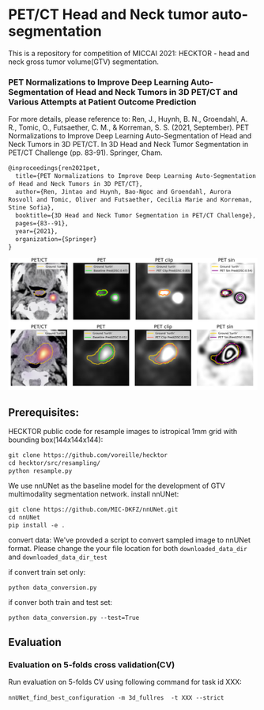 # PET/CT Head and Neck tumor auto-segmentation

This is a repository for competition of MICCAI 2021: HECKTOR - head and neck gross tumor volume(GTV) segmentation.
### PET Normalizations to Improve Deep Learning Auto-Segmentation of Head and Neck Tumors in 3D PET/CT and Various Attempts at Patient Outcome Prediction

For more details, please reference to: 
Ren, J., Huynh, B. N., Groendahl, A. R., Tomic, O., Futsaether, C. M., & Korreman, S. S. (2021, September). PET Normalizations to Improve Deep Learning Auto-Segmentation of Head and Neck Tumors in 3D PET/CT. In 3D Head and Neck Tumor Segmentation in PET/CT Challenge (pp. 83-91). Springer, Cham.
```
@inproceedings{ren2021pet,
  title={PET Normalizations to Improve Deep Learning Auto-Segmentation of Head and Neck Tumors in 3D PET/CT},
  author={Ren, Jintao and Huynh, Bao-Ngoc and Groendahl, Aurora Rosvoll and Tomic, Oliver and Futsaether, Cecilia Marie and Korreman, Stine Sofia},
  booktitle={3D Head and Neck Tumor Segmentation in PET/CT Challenge},
  pages={83--91},
  year={2021},
  organization={Springer}
}
```

![](Figure2.png) 


## Prerequisites:

HECKTOR public code for resample images to istropical 1mm grid with bounding box(144x144x144):

```
git clone https://github.com/voreille/hecktor
cd hecktor/src/resampling/
python resample.py
```

We use nnUNet as the baseline model for the development of GTV multimodality segmentation network.
install  nnUNet:
```
git clone https://github.com/MIC-DKFZ/nnUNet.git
cd nnUNet
pip install -e .
```

convert data:
We've provded a script to convert sampled image to nnUNet format. Please change the your file location for both `downloaded_data_dir` and `downloaded_data_dir_test`

if convert train set only:
```
python data_conversion.py
```

if conver both train and test set:
```
python data_conversion.py --test=True
```

## Evaluation
### Evaluation on 5-folds cross validation(CV)
Run evaluation on 5-folds CV using following command for task id XXX:

`nnUNet_find_best_configuration -m 3d_fullres  -t XXX --strict`
